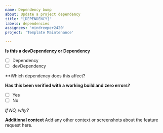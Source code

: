 ```yaml
---
name: Dependency bump
about: Update a project dependency
title: "[DEPENDENCY]"
labels: dependencies
assignees: 'mindreeper2420'
project: 'Template Maintenance'

---
```


**Is this a devDependency or Dependency**
- [ ] Dependency
- [ ] devDependency

**Which dependency does this affect?

**Has this been verified with a working build and zero errors?**
- [ ] Yes
- [ ] No

_If NO, why?_

**Additional context**
Add any other context or screenshots about the feature request here.
